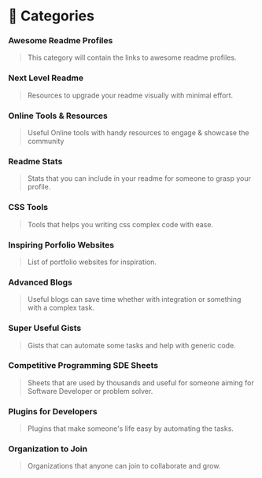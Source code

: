 # 🧩 Categories

### **Awesome Readme Profiles**
> This category will contain the links to awesome readme profiles.

### **Next Level Readme**
> Resources to upgrade your readme visually with minimal effort.

### **Online Tools & Resources**
> Useful Online tools with handy resources to engage & showcase the community

### **Readme Stats**
> Stats that you can include in your readme for someone to grasp your profile.

### **CSS Tools**
> Tools that helps you writing css complex code with ease.

### **Inspiring Porfolio Websites**
> List of portfolio websites for inspiration.

### **Advanced Blogs**
> Useful blogs can save time whether with integration or something with a complex task.

### **Super Useful Gists**
> Gists that can automate some tasks and help with generic code.

### **Competitive Programming SDE Sheets**
> Sheets that are used by thousands and useful for someone aiming for Software Developer or problem solver.

### **Plugins for Developers**
> Plugins that make someone's life easy by automating the tasks.

### **Organization to Join**
> Organizations that anyone can join to collaborate and grow.



